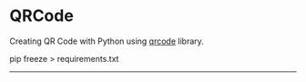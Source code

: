 # QRCode

Creating QR Code with Python using [qrcode](https://pypi.org/project/qrcode/) library.

pip freeze > requirements.txt
****
